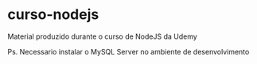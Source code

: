 # curso-nodejs
Material produzido durante o curso de NodeJS da Udemy

Ps. Necessario instalar o MySQL Server no ambiente de desenvolvimento